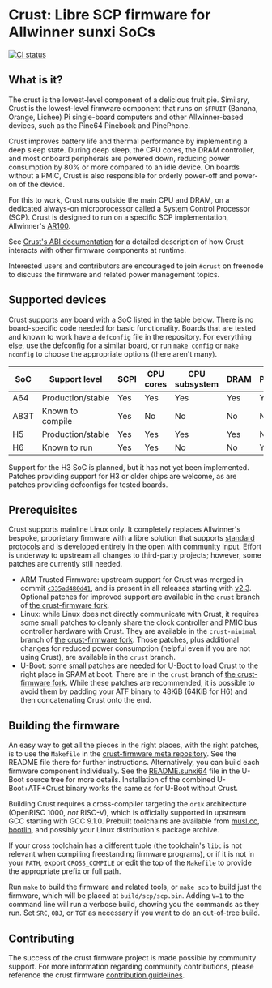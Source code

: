 # Crust: Libre SCP firmware for Allwinner sunxi SoCs

[![CI status](https://travis-ci.com/crust-firmware/crust.svg?branch=master)][t]

[t]: https://travis-ci.com/crust-firmware/crust

## What is it?

The crust is the lowest-level component of a delicious fruit pie. Similary,
Crust is the lowest-level firmware component that runs on `$FRUIT` (Banana,
Orange, Lichee) Pi single-board computers and other Allwinner-based devices,
such as the Pine64 Pinebook and PinePhone.

Crust improves battery life and thermal performance by implementing a deep
sleep state. During deep sleep, the CPU cores, the DRAM controller, and most
onboard peripherals are powered down, reducing power consumption by 80% or more
compared to an idle device. On boards without a PMIC, Crust is also responsible
for orderly power-off and power-on of the device.

For this to work, Crust runs outside the main CPU and DRAM, on a dedicated
always-on microprocessor called a System Control Processor (SCP). Crust is
designed to run on a specific SCP implementation, Allwinner's [AR100][].

See [Crust's ABI documentation][abi] for a detailed description of how Crust
interacts with other firmware components at runtime.

Interested users and contributors are encouraged to join `#crust` on freenode
to discuss the firmware and related power management topics.

[abi]: docs/abi.md
[AR100]: https://linux-sunxi.org/AR100

## Supported devices

Crust supports any board with a SoC listed in the table below. There is no
board-specific code needed for basic functionality. Boards that are tested and
known to work have a `defconfig` file in the repository. For everything else,
use the defconfig for a similar board, or run `make config` or `make nconfig`
to choose the appropriate options (there aren't many).

|  SoC  |   Support level   | SCPI | CPU cores | CPU subsystem | DRAM | PMIC |
|-------|-------------------|------|-----------|---------------|------|------|
| A64   | Production/stable | Yes  | Yes       | Yes           | Yes  | Yes  |
| A83T  | Known to compile  | Yes  | No        | No            | No   | No   |
| H5    | Production/stable | Yes  | Yes       | Yes           | Yes  | N/A  |
| H6    | Known to run      | Yes  | Yes       | No            | No   | Yes  |

Support for the H3 SoC is planned, but it has not yet been implemented. Patches
providing support for H3 or older chips are welcome, as are patches providing
defconfigs for tested boards.

## Prerequisites

Crust supports mainline Linux only. It completely replaces Allwinner's bespoke,
proprietary firmware with a libre solution that supports [standard
protocols][scpi] and is developed entirely in the open with community input.
Effort is underway to upstream all changes to third-party projects; however,
some patches are currently still needed.

- ARM Trusted Firmware: upstream support for Crust was merged in commit
  [`c335ad480d41`][atf-c335ad480d41], and is present in all releases starting
  with [v2.3][atf-v2.3]. Optional patches for improved support are available in
  the `crust` branch of [the crust-firmware fork][crust-atf].
- Linux: while Linux does not directly communicate with Crust, it requires some
  small patches to cleanly share the clock controller and PMIC bus controller
  hardware with Crust. They are available in the `crust-minimal` branch of [the
  crust-firmware fork][crust-linux]. Those patches, plus additional changes for
  reduced power consumption (helpful even if you are not using Crust), are
  available in the `crust` branch.
- U-Boot: some small patches are needed for U-Boot to load Crust to the right
  place in SRAM at boot. There are in the `crust` branch of [the crust-firmware
  fork][crust-u-boot]. While these patches are recommended, it is possible to
  avoid them by padding your ATF binary to 48KiB (64KiB for H6) and then
  concatenating Crust onto the end.

[atf-c335ad480d41]: https://github.com/ARM-Software/ARM-Trusted-Firmware/commits/c335ad480d41
[atf-v2.3]: https://github.com/ARM-software/arm-trusted-firmware/releases/tag/v2.3
[crust-atf]: https://github.com/crust-firmware/arm-trusted-firmware
[crust-linux]: https://github.com/crust-firmware/linux
[crust-u-boot]: https://github.com/crust-firmware/u-boot
[scpi]: http://infocenter.arm.com/help/topic/com.arm.doc.dui0922-/index.html

## Building the firmware

An easy way to get all the pieces in the right places, with the right patches,
is to use the `Makefile` in the [crust-firmware meta repository][crust-meta].
See the README file there for further instructions. Alternatively, you can
build each firmware component individually. See the [README.sunxi64][sunxi64]
file in the U-Boot source tree for more details. Installation of the combined
U-Boot+ATF+Crust binary works the same as for U-Boot without Crust.

Building Crust requires a cross-compiler targeting the `or1k` architecture
(OpenRISC 1000, *not* RISC-V), which is officially supported in upstream GCC
starting with GCC 9.1.0. Prebuilt toolchains are available from [musl.cc][],
[bootlin][], and possibly your Linux distribution's package archive.

If your cross toolchain has a different tuple (the toolchain's `libc` is not
relevant when compiling freestanding firmware programs), or if it is not in
your `PATH`, export `CROSS_COMPILE` or edit the top of the `Makefile` to
provide the appropriate prefix or full path.

Run `make` to build the firmware and related tools, or `make scp` to build just
the firmware, which will be placed at `build/scp/scp.bin`. Adding `V=1` to the
command line will run a verbose build, showing you the commands as they run.
Set `SRC`, `OBJ`, or `TGT` as necessary if you want to do an out-of-tree build.

[bootlin]: https://toolchains.bootlin.com/
[crust-meta]: https://github.com/crust-firmware/meta
[musl.cc]: http://musl.cc/or1k-linux-musl-cross.tgz
[sunxi64]: https://github.com/u-boot/u-boot/raw/master/board/sunxi/README.sunxi64

## Contributing

The success of the crust firmware project is made possible by community
support. For more information regarding community contributions, please
reference the crust firmware [contribution guidelines][cg].

[cg]: CONTRIBUTING.md
